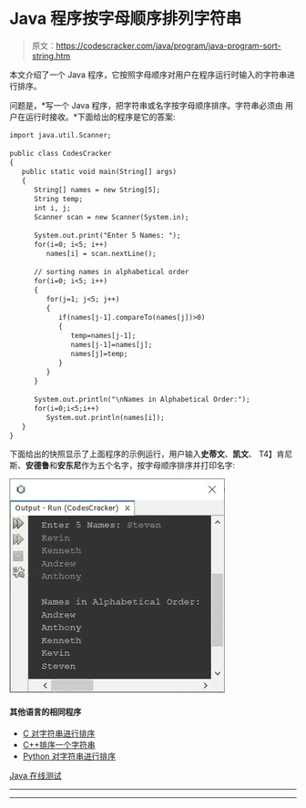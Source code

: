 # Java 程序按字母顺序排列字符串

> 原文：<https://codescracker.com/java/program/java-program-sort-string.htm>

本文介绍了一个 Java 程序，它按照字母顺序对用户在程序运行时输入的字符串进行排序。

问题是，*写一个 Java 程序，把字符串或名字按字母顺序排序。字符串必须由 用户在运行时接收。*下面给出的程序是它的答案:

```
import java.util.Scanner;

public class CodesCracker
{
   public static void main(String[] args)
   {
      String[] names = new String[5];
      String temp;
      int i, j;
      Scanner scan = new Scanner(System.in);

      System.out.print("Enter 5 Names: ");
      for(i=0; i<5; i++)
         names[i] = scan.nextLine();

      // sorting names in alphabetical order
      for(i=0; i<5; i++)
      {
         for(j=1; j<5; j++)
         {
            if(names[j-1].compareTo(names[j])>0)
            {
               temp=names[j-1];
               names[j-1]=names[j];
               names[j]=temp;
            }
         }
      }

      System.out.println("\nNames in Alphabetical Order:");
      for(i=0;i<5;i++)
         System.out.println(names[i]);
   }
}
```

下面给出的快照显示了上面程序的示例运行，用户输入**史蒂文**、**凯文**、 T4】肯尼斯、**安德鲁**和**安东尼**作为五个名字，按字母顺序排序并打印名字:

![Java Program sort string](img/b394c686bc2368fb0fc2f80f36f374dc.png)

#### 其他语言的相同程序

*   [C 对字符串进行排序](/c/program/c-program-sort-string.htm)
*   [C++排序一个字符串](/cpp/program/cpp-program-sort-string.htm)
*   [Python 对字符串进行排序](/python/program/python-program-sort-string-in-alphabetical-order.htm)

[Java 在线测试](/exam/showtest.php?subid=1)

* * *

* * *